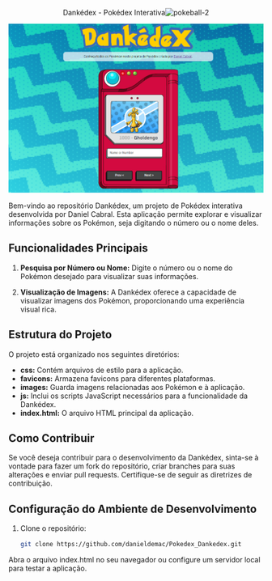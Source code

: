 <p style="text-align: center;>
   <h1><img width="20" height="20" src="https://img.icons8.com/color/48/pokeball-2.png" alt="pokeball-2"/>Dankédex - Pokédex Interativa<img width="20" height="20" src="https://img.icons8.com/color/48/pokeball-2.png" alt="pokeball-2"/></h1> 
</p>

<div style="text-align: center;"> 
  <img src="images/tela.png" alt="Dankédex Logo" heith="150px">
</div>

Bem-vindo ao repositório Dankédex, um projeto de Pokédex interativa desenvolvida por Daniel Cabral. Esta aplicação permite explorar e visualizar informações sobre os Pokémon, seja digitando o número ou o nome deles.

## Funcionalidades Principais

1. **Pesquisa por Número ou Nome:** Digite o número ou o nome do Pokémon desejado para visualizar suas informações.

2. **Visualização de Imagens:** A Dankédex oferece a capacidade de visualizar imagens dos Pokémon, proporcionando uma experiência visual rica.

## Estrutura do Projeto

O projeto está organizado nos seguintes diretórios:

- **css:** Contém arquivos de estilo para a aplicação.
- **favicons:** Armazena favicons para diferentes plataformas.
- **images:** Guarda imagens relacionadas aos Pokémon e à aplicação.
- **js:** Inclui os scripts JavaScript necessários para a funcionalidade da Dankédex.
- **index.html:** O arquivo HTML principal da aplicação.

## Como Contribuir

Se você deseja contribuir para o desenvolvimento da Dankédex, sinta-se à vontade para fazer um fork do repositório, criar branches para suas alterações e enviar pull requests. Certifique-se de seguir as diretrizes de contribuição.

## Configuração do Ambiente de Desenvolvimento

1. Clone o repositório:

   ```bash
   git clone https://github.com/danieldemac/Pokedex_Dankedex.git

Abra o arquivo index.html no seu navegador ou configure um servidor local para testar a aplicação.
